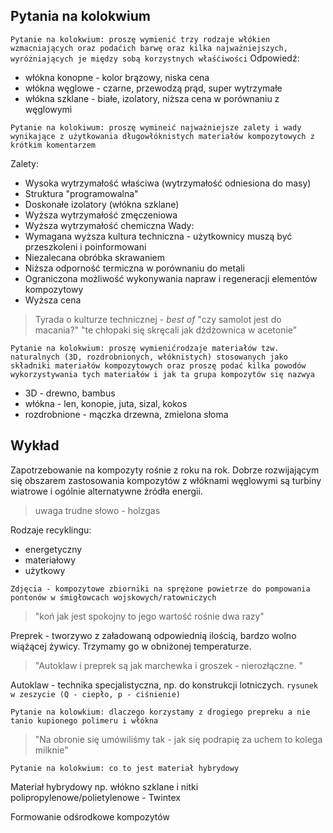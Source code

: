 ## Pytania na kolokwium

`Pytanie na kolokwium: proszę wymienić trzy rodzaje włókien wzmacniających oraz podaćich barwę oraz kilka najważniejszych, wyróżniających je między sobą korzystnych właśćiwości`
Odpowiedź:
- włókna konopne - kolor brązowy, niska cena
- włókna węglowe - czarne, przewodzą prąd, super wytrzymałe
- włókna szklane - białe, izolatory, niższa cena w porównaniu z węglowymi

`Pytanie na kolokiwum: proszę wymineić najważniejsze zalety i wady wynikające z użytkowania długowłóknistych materiałów kompozytowych z krótkim komentarzem`

Zalety:
- Wysoka wytrzymałość właściwa (wytrzymałość odniesiona do masy)
- Struktura "programowalna"
- Doskonałe izolatory (włókna szklane)
- Wyższa wytrzymałość zmęczeniowa
- Wyższa wytrzymałość chemiczna
Wady:
- Wymagana wyższa kultura techniczna - użytkownicy muszą być przeszkoleni i poinformowani 
- Niezalecana obróbka skrawaniem 
- Niższa odporność termiczna w porównaniu do metali
- Ograniczona możliwość wykonywania napraw i regeneracji elementów kompozytowy
- Wyższa cena

> Tyrada o kulturze technicznej - *best of* 
> "czy samolot jest do macania?"
> "te chłopaki się skręcali jak dżdżownica w acetonie"

`Pytanie na kolokwium: proszę wymienićrodzaje materiałów tzw. naturalnych (3D, rozdrobnionych, włóknistych) stosowanych jako składniki materiałów kompozytowych oraz proszę podać kilka powodów wykorzystywania tych materiałów i jak ta grupa kompozytów się nazwya`

- 3D - drewno, bambus
- włókna - len, konopie, juta, sizal, kokos
- rozdrobnione - mączka drzewna, zmielona słoma

## Wykład

Zapotrzebowanie na kompozyty rośnie z roku na rok.
Dobrze rozwijającym się obszarem zastosowania kompozytów z włóknami węglowymi są turbiny wiatrowe i ogólnie alternatywne źródła energii.

> uwaga trudne słowo - holzgas

Rodzaje recyklingu:
- energetyczny
- materiałowy
- użytkowy

`Zdjęcia - kompozytowe zbiorniki na sprężone powietrze do pompowania pontonów w śmigłowcach wojskowych/ratowniczych`

> "koń jak jest spokojny to jego wartość rośnie dwa razy"

Preprek - tworzywo z załadowaną odpowiednią ilością, bardzo wolno wiążącej żywicy. Trzymamy go w obniżonej temperaturze. 

> "Autoklaw i preprek są jak marchewka i groszek - nierozłączne. "

Autoklaw - technika specjalistyczna, np. do konstrukcji lotniczych. `rysunek w zeszycie (Q - ciepło, p - ciśnienie)`

`Pytanie na kolowkium: dlaczego korzystamy z drogiego prepreku a nie tanio kupionego polimeru i włókna`

> "Na obronie się umówiliśmy tak - jak się podrapię za uchem to kolega milknie"

`Pytanie na kolokwium: co to jest materiał hybrydowy`

Materiał hybrydowy np. włókno szklane i nitki polipropylenowe/polietylenowe - Twintex

Formowanie odśrodkowe kompozytów
